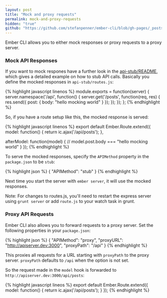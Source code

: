 ```yaml
---
layout: post
title: "Mock and proxy requests"
permalink: mock-and-proxy-requests
hidden: "true"
github: "https://github.com/stefanpenner/ember-cli/blob/gh-pages/_posts/2013-04-09-mock-and-proxy-requests.md"
---
```


Ember CLI allows you to either mock responses or proxy requests to a proxy server.

### Mock API Responses

If you want to mock respones have a further look in the
[api-stub/README](https://github.com/stefanpenner/ember-cli/tree/master/api-stub),
which gives a detailed example on how to stub API calls. Basically you define the
mocked responses in `api-stub/routes.js`:

{% highlight javascript linenos %}
module.exports = function(server) {
  server.namespace('/api', function() {
    server.get('/posts', function(req, res) {
      res.send({ post: { body: "hello mocking world" } });
    });
  });
};
{% endhighlight %}

So, if you have a route setup like this, the mocked response is served:

{% highlight javascript linenos %}
export default Ember.Route.extend({
  model: function() {
    return ic.ajax('/api/posts');
  },

  afterModel: function(model) {
    // model.post.body === "hello mocking world"
  }
});
{% endhighlight %}

To serve the mocked responses, specify the `APIMethod` property in the `package.json`
to be `stub`:

{% highlight json %}
 {
   "APIMethod": "stub"
 }
{% endhighlight %}

Next time you start the server with `ember server`, it will use the mocked responses.

Note: For changes to routes.js, you'll need to restart the express server using `grunt server`
or add `route.js` to your watch task in grunt.

### Proxy API Requests

Ember CLI also allows you to forward requests to a proxy server. Set the following
properties in your `package.json`:

{% highlight json %}
{
  "APIMethod": "proxy",
  "proxyURL": "http://apiserver.dev:3000",
  "proxyPath": "/api"
}
{% endhighlight %}

This proxies all requests for a URL starting with `proxyPath` to the proxy server.
`proxyPath` defaults to `/api` when the option is not set.

So the request made in the `model` hook is forwarded to
`http://apiserver.dev:3000/api/posts`:

{% highlight javascript lineos %}
export default Ember.Route.extend({
  model: function() {
    return ic.ajax('/api/posts');
  }
});
{% endhighlight %}
